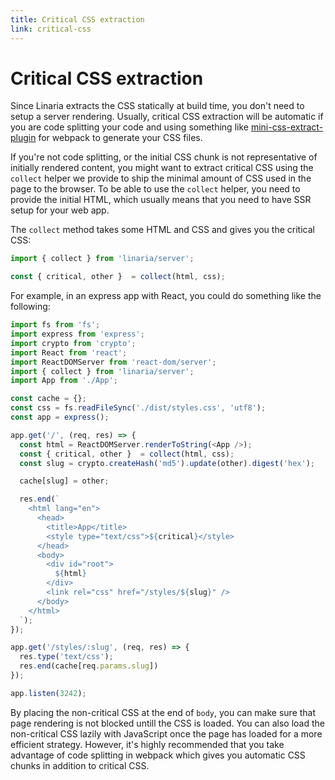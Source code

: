```yaml
---
title: Critical CSS extraction
link: critical-css
---
```


# Critical CSS extraction

Since Linaria extracts the CSS statically at build time, you don't need to setup a server rendering. Usually, critical CSS extraction will be automatic if you are code splitting your code and using something like [mini-css-extract-plugin](https://github.com/webpack-contrib/mini-css-extract-plugin) for webpack to generate your CSS files.

If you're not code splitting, or the initial CSS chunk is not representative of initially rendered content, you might want to extract critical CSS using the `collect` helper we provide to ship the minimal amount of CSS used in the page to the browser. To be able to use the `collect` helper, you need to provide the initial HTML, which usually means that you need to have SSR setup for your web app.

The `collect` method takes some HTML and CSS and gives you the critical CSS:

```js
import { collect } from 'linaria/server';

const { critical, other }  = collect(html, css);
```

For example, in an express app with React, you could do something like the following:

```js
import fs from 'fs';
import express from 'express';
import crypto from 'crypto';
import React from 'react';
import ReactDOMServer from 'react-dom/server';
import { collect } from 'linaria/server';
import App from './App';

const cache = {};
const css = fs.readFileSync('./dist/styles.css', 'utf8');
const app = express();

app.get('/', (req, res) => {
  const html = ReactDOMServer.renderToString(<App />);
  const { critical, other }  = collect(html, css);
  const slug = crypto.createHash('md5').update(other).digest('hex');

  cache[slug] = other;

  res.end(`
    <html lang="en">
      <head>
        <title>App</title>
        <style type="text/css">${critical}</style>
      </head>
      <body>
        <div id="root">
          ${html}
        </div>
        <link rel="css" href="/styles/${slug}" />
      </body>
    </html>
  `);
});

app.get('/styles/:slug', (req, res) => {
  res.type('text/css');
  res.end(cache[req.params.slug])
});

app.listen(3242);
```

By placing the non-critical CSS at the end of `body`, you can make sure that page rendering is not blocked untill the CSS is loaded. You can also load the non-critical CSS lazily with JavaScript once the page has loaded for a more efficient strategy. However, it's highly recommended that you take advantage of code splitting in webpack which gives you automatic CSS chunks in addition to critical CSS.

